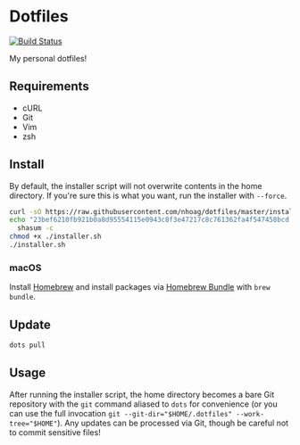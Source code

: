 # Dotfiles

[![Build Status](https://travis-ci.org/nhoag/dotfiles.svg?branch=master)](https://travis-ci.org/nhoag/dotfiles)

My personal dotfiles!

## Requirements

* cURL
* Git
* Vim
* zsh

## Install

By default, the installer script will not overwrite contents in the home directory. If you're sure this is what you want, run the installer with `--force`.

```bash
curl -sO https://raw.githubusercontent.com/nhoag/dotfiles/master/installer.sh
echo "23bef6210fb921b0a8d95554115e0943c8f3e47217c8c761362fa4f547458bcd  installer.sh" |
  shasum -c
chmod +x ./installer.sh
./installer.sh
```

### macOS

Install [Homebrew](https://brew.sh/) and install packages via [Homebrew Bundle](https://github.com/Homebrew/homebrew-bundle) with `brew bundle`.

## Update

```bash
dots pull
```

## Usage

After running the installer script, the home directory becomes a bare Git repository with the `git` command aliased to `dots` for convenience (or you can use the full invocation `git --git-dir="$HOME/.dotfiles" --work-tree="$HOME"`). Any updates can be processed via Git, though be careful not to commit sensitive files!

